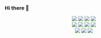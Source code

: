### Hi there 👋

<!--
**dodawndo/dodawndo** is a ✨ _special_ ✨ repository because its `README.md` (this file) appears on your GitHub profile.

Here are some ideas to get you started:

- 🔭 I’m currently working on ...
- 🌱 I’m currently learning ...
- 👯 I’m looking to collaborate on ...
- 🤔 I’m looking for help with ...
- 💬 Ask me about ...
- 📫 How to reach me: ...
- 😄 Pronouns: ...
- ⚡ Fun fact: ...
-->
<div align=center>
  
<img src="https://img.shields.io/badge/Java-EB1B23?style=flat-square&logo=Java&logoColor=white"/>  
<img src="https://img.shields.io/badge/HTML5-E34F26?style=flat-square&logo=HTML5&logoColor=white"/>  
<img src="https://img.shields.io/badge/CSS3-1572B6?style=flat-square&logo=CSS3&logoColor=white"/>  
<img src="https://img.shields.io/badge/JavaScript-F7DF1E?style=flat-square&logo=JavaScript&logoColor=white"/> <br>
<img src="https://img.shields.io/badge/BootStrap-7952B3?style=flat-square&logo=BootStrap&logoColor=white"/> 
<img src="https://img.shields.io/badge/jQuery-0769AD?style=flat-square&logo=jQuery&logoColor=white"/>  
<img src="https://img.shields.io/badge/JSON-000000?style=flat-square&logo=JSON&logoColor=white"/> 
<img src="https://img.shields.io/badge/Spring-6DB33F?style=flat-square&logo=Spring&logoColor=white"/> <br>  
<img src="https://img.shields.io/badge/AndroidStudio-3DDC84?style=flat-square&logo=AndroidStudio&logoColor=white"/> 
<img src="https://img.shields.io/badge/MySQL-4479A1?style=flat-square&logo=MySQL&logoColor=white"/>
<img src="https://img.shields.io/badge/Oracle-F80000?style=flat-square&logo=Oracle&logoColor=white"/>
</div>
